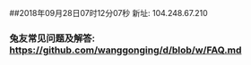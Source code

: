 ##2018年09月28日07时12分07秒 新址: 104.248.67.210
### 兔友常见问题及解答: https://github.com/wanggonging/d/blob/w/FAQ.md
